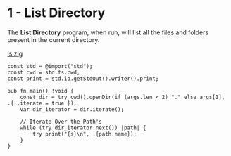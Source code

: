 # 1 - List Directory
The **List Directory** program, when run, will list all the files and folders present in the current directory.

[ls.zig](code/ls.zig)
```zig
const std = @import("std");
const cwd = std.fs.cwd;
const print = std.io.getStdOut().writer().print;

pub fn main() !void {
    const dir = try cwd().openDir(if (args.len < 2) "." else args[1], .{ .iterate = true });
    var dir_iterator = dir.iterate();

    // Iterate Over the Path's
    while (try dir_iterator.next()) |path| {
        try print("{s}\n", .{path.name});
    }
}
```
